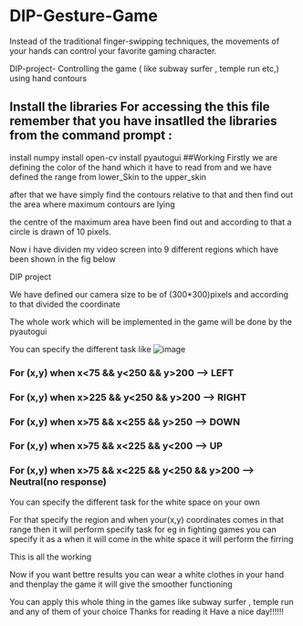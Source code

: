 # DIP-Gesture-Game
Instead of the traditional finger-swipping techniques, the movements of your hands can control your favorite gaming character.

DIP-project-
Controlling the game ( like subway surfer , temple run etc,) using hand contours

## Install the libraries For accessing the this file remember that you have insatlled the libraries from the command prompt :

install numpy
install open-cv
install pyautogui
##Working Firstly we are defining the color of the hand which it have to read from and we have defined the range from lower_Skin to the upper_skin

after that we have simply find the contours relative to that and then find out the area where maximum contours are lying

the centre of the maximum area have been find out and according to that a circle is drawn of 10 pixels.

Now i have dividen my video screen into 9 different regions which have been shown in the fig below

DIP project

We have defined our camera size to be of (300*300)pixels and according to that divided the coordinate

The whole work which will be implemented in the game will be done by the pyautogui

You can specify the different task like
![image](https://github.com/Arinahalwasia/DIP-Gesture-Game/assets/95612500/8cfd6928-df5f-426c-aea2-41c4bb326faa)


### For (x,y) when x<75 && y<250 && y>200 --> LEFT

### For (x,y) when x>225 && y<250 && y>200 --> RIGHT

### For (x,y) when x>75 && x<255 && y>250 --> DOWN

### For (x,y) when x>75 && x<225 && y<200 --> UP

### For (x,y) when x>75 && x<225 && y<250 && y>200 --> Neutral(no response)

You can specify the different task for the white space on your own

For that specify the region and when your(x,y) coordinates comes in that range then it will perform specify task for eg in fighting games you can specify it as a when it will come in the white space it will perform the firring

This is all the working

Now if you want bettre results you can wear a white clothes in your hand and thenplay the game it will give the smoother functioning

You can apply this whole thing in the games like subway surfer , temple run and any of them of your choice
Thanks for reading it
Have a nice day!!!!!!

